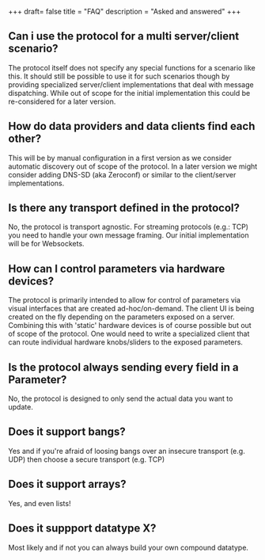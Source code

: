 +++
draft= false
title = "FAQ"
description = "Asked and answered"
+++

## Can i use the protocol for a multi server/client scenario?
The protocol itself does not specify any special functions for a scenario like this. It should still be possible to use it for such scenarios though by providing specialized server/client implementations that deal with message dispatching. While out of scope for the initial implementation this could be re-considered for a later version.

## How do data providers and data clients find each other?
This will be by manual configuration in a first version as we consider automatic discovery out of scope of the protocol. In a later version we might consider adding DNS-SD (aka Zeroconf) or similar to the client/server implementations.

## Is there any transport defined in the protocol?
No, the protocol is transport agnostic. For streaming protocols (e.g.: TCP) you need to handle your own message framing. Our initial implementation will be for Websockets.

## How can I control parameters via hardware devices?
The protocol is primarily intended to allow for control of parameters via visual interfaces that are created ad-hoc/on-demand. The client UI is being created on the fly depending on the parameters exposed on a server. Combining this with 'static' hardware devices is of course possible but out of scope of the protocol. One would need to write a specialized client that can route individual hardware knobs/sliders to the exposed parameters.

## Is the protocol always sending every field in a Parameter?
No, the protocol is designed to only send the actual data you want to update.

## Does it support bangs?
Yes and if you're afraid of loosing bangs over an insecure transport (e.g. UDP) then choose a secure transport (e.g. TCP)

## Does it support arrays?
Yes, and even lists!

## Does it suppport datatype X?
Most likely and if not you can always build your own compound datatype.
